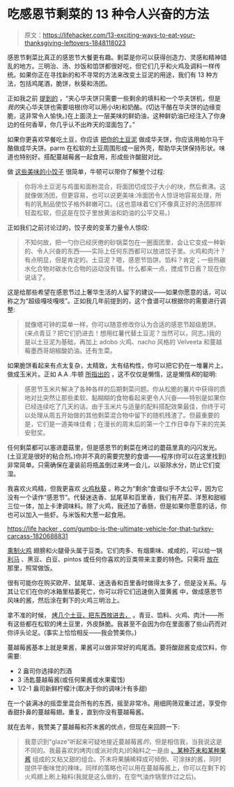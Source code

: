 # 吃感恩节剩菜的 13 种令人兴奋的方法

> 原文：<https://lifehacker.com/13-exciting-ways-to-eat-your-thanksgiving-leftovers-1848118023>

感恩节剩菜比真正的感恩节大餐更有趣。剩菜是你可以获得创造力、灵感和精神错乱的地方。三明治、汤、炒饭和馅饼都很好吃，但它们几乎和火鸡及调料一样传统。如果你正在寻找新的和不寻常的方法来改变土豆泥的用途，我们有 13 种方法，包括鸡尾酒，脆饼，秋葵和汤团。

正如我之前 [提到的](https://lifehacker.com/turn-leftover-stuffing-into-crispy-cheesy-waffles-1839968945) ，“夹心华夫饼只需要一些剩余的填料和一个华夫饼机，但是*我的*夹心华夫饼也需要培根(你可以用小块)和奶酪。(切达干酪在华夫饼的边缘变脆，这非常令人愉快。)在上面浇上一层美味的鲜奶油，这种鲜奶油已经注入了你身边的任何香草，你几乎认不出昨天的湿面包了。”

如果你更喜欢早餐吃土豆，你应该 [把你的土豆泥](https://lifehacker.com/make-these-parm-crusted-waffles-with-leftover-mashed-po-1840055015) 做成华夫饼，你应该用帕尔马干酪做成华夫饼。parm 在松软的土豆周围形成一层外壳，帮助华夫饼保持形状。味道也特别好。搭配蔓越莓酱一起食用，形成些许酸甜对比。

做 [这些美味的小饺子](https://lifehacker.com/make-quick-and-easy-gnocchi-with-leftover-mashed-potato-1845741158) 很简单，牛顿可以带你了解整个过程:

> 你将冷土豆泥与鸡蛋和面粉混合，将面团切成饺子大小的块，然后煮沸。这就像做汤团，但更容易，也可以说更美味:冷面团令人惊讶地容易处理，所有的乳制品使饺子格外鲜嫩可口。(这也意味着它们不像真正好的汤团那样轻盈松软，但这是在饺子里放黄油和奶油的公平交易。)

正如我们之前讨论过的，饺子皮的变革力量令人惊叹:

> 不知何故，把一勺你已经厌倦的砂锅菜包在一圈面团里，会让它变成一种新的、令人兴奋的东西——实际上任何东西都可以放进饺子里。火鸡和肉汁？有点明显，但是肯定的。土豆泥？嗯，感恩节馅饼。馅料？肯定；一些热碳水化合物对碳水化合物的运动没有错。什么都来一点，搅成节日酱？现在你说话了。

这是给那些希望在感恩节过上奢华生活的人留下的建议——如果你愿意的话，可以称之为“超级嘎吱嘎吱”。正如我几年前提到的，这个食谱可以根据你的需要进行调整:

> 就像塔可钟的菜单一样，你可以随意修改你认为合适的感恩节超级脆饼。(来点青豆？把它们扔进去！想用红薯代替土豆泥？当然可以，同志。)我的是以土豆泥为基础，再加上 adobo 火鸡、nacho 风格的 Velveeta 和蔓越莓墨西哥胡椒酸奶油。还有生菜。

如果脆饼看起来有点太复杂，太精致，太有结构性，你可以把它扔在一堆薯片上，做成玉米片。正如 A.A .牛顿 [所指出的](https://lifehacker.com/pile-your-thanksgiving-leftovers-on-nachos-1840150689) ，这不仅仅是懒惰，这是懒惰*和*的聪明:

> 感恩节玉米片解决了各种各样的后期剩菜问题。你从松脆的薯片中获得的质地对比突然让那些柔软、黏糊糊的食物看起来更令人兴奋——特别是如果你已经连续吃了几天的话。由于玉米片与适量的配料搭配效果最佳，你终于可以处理从周五开始做的其他剩菜混合物中留下的随机残渣了。但最重要的是，它们是一道美味佳肴；在漫长的周末后的第一个工作日幸存下来的完美安慰奖。

任何剩菜都可以塞进蘑菇里，但是感恩节的剩菜在烤过的蘑菇里真的闪闪发光。(土豆泥是很好的粘合剂。)你并不真的需要完整的食谱——程序(你可以在这里找到)非常简单。只需确保在灌装前将瓶盖倒过来烤一会儿，以驱除水分，防止它们变湿。

我喜欢火鸡精，但我更喜欢 [火鸡秋葵](https://lifehacker.com/gumbo-is-the-ultimate-vehicle-for-that-turkey-carcass-1820688831) 。称之为“剩余”食谱似乎不太公平，因为它没有一个读作“感恩节”。代替迷迭香、鼠尾草和百里香，我们有芹菜、洋葱和甜椒三位一体，加上卡津调味料。除了火鸡，我还加了香肠，但是如果你愿意的话，你也可以加入一些虾。与米饭和大葱一起食用。

[https://life hacker . com/gumbo-is-the-ultimate-vehicle-for-that-turkey-carcass-1820688831](https://lifehacker.com/gumbo-is-the-ultimate-vehicle-for-that-turkey-carcass-1820688831)

[熏制火鸡](https://lifehacker.com/smoke-your-turkey-the-wrong-way-on-a-charcoal-grill-1848048358) 翅膀和火腿骨头属于豆类。它们肉多、有烟熏味、咸咸的，可以给一锅 [利马](https://lifehacker.com/how-to-cook-thanksgiving-lima-beans-youll-actually-love-1848041512) 、黑豆、白豆、pintos 或任何你喜欢的豆类带来主要的特色。只需将 [放在](https://lifehacker.com/use-leftover-smoked-meat-to-flavor-beans-and-rice-dishe-1785709997) 那里，照常做饭。

很有可能你在购买欧芹、鼠尾草、迷迭香和百里香时做得太多了，但是没关系。与其让它们在你的冰箱里枯萎死亡，你可以将它们迅速倒入蛋黄酱 中，做成感恩节风味的酱，然后涂在剩下的火鸡三明治上。

拿不准的时候， [烤几个土豆，把东西放进去，](https://lifehacker.com/cut-down-on-food-waste-with-a-weekly-baked-potato-bar-1842492736) 。青豆、馅料、火鸡、肉汁——所有这些都在松软的烤土豆里，外皮酥脆。我甚至不会因为你在里面塞了些山药而对你评头论足。(事实上恰恰相反——我会赞美你。)

蔓越莓酱基本上就是果酱，果酱可以做非常好的鸡尾酒。要将酸甜酱变成饮料，你需要:

*   2 盎司你选择的烈酒
*   3 汤匙蔓越莓酱(或任何果酱或水果蜜饯)
*   1/2-1 盎司新鲜柠檬汁(取决于你的调味汁有多甜)

在一个装满冰的摇壶里混合所有的东西，摇至非常冷。用细网筛双重过滤，享受你香甜扑鼻的蔓越莓翅。重复，直到你没有蔓越莓酱。

就在去年，我赞美了蔓越莓和芥末酱的优点，但现在来回顾一下:

> 我意识到“glaze”听起来可疑地接近蔓越莓酱*的*，但是相信我，当我说这是不同的。我最喜欢的烤肉(或派对肉丸)的釉料之一是由 [、某种芥末和某种果酱](https://lifehacker.com/glaze-roasted-meats-with-mustard-and-jam-1831618342) 组成的又粘又甜的组合。芥末将果脯稀释成可倾倒、可涂抹的酱，同时提供平衡味觉的辣味。同样的策略也可以用在蔓越莓酱上，你可以在剩下的火鸡翅上刷上釉料(我就是这么做的，在空气油炸锅里炸过之后)。